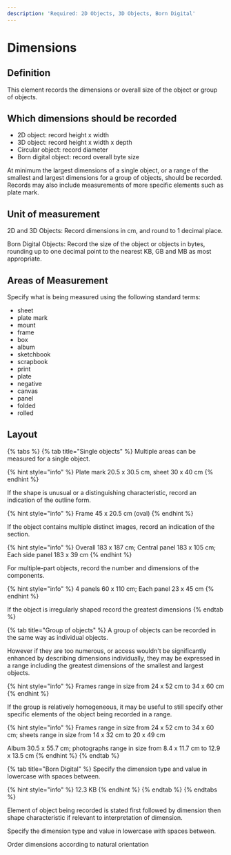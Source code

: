 ```yaml
---
description: 'Required: 2D Objects, 3D Objects, Born Digital'
---
```


# Dimensions

## Definition

This element records the dimensions or overall size of the object or group of objects.&#x20;

## Which dimensions should be recorded

* 2D object: record height x width
* 3D object: record height x width x depth
* Circular object: record diameter
* Born digital object: record overall byte size

At minimum the largest dimensions of a single object, or a range of the smallest and largest dimensions for a group of objects, should be recorded. Records may also include measurements of more specific elements such as plate mark.

## Unit of measurement

2D and 3D Objects: Record dimensions in cm, and round to 1 decimal place.

Born Digital Objects: Record the size of the object or objects in bytes, rounding up to one decimal point to the nearest KB, GB and MB as most appropriate.

## Areas of Measurement

Specify what is being measured using the following standard terms:

* sheet&#x20;
* plate mark
* mount&#x20;
* frame&#x20;
* box
* album
* sketchbook
* scrapbook
* print
* plate
* negative&#x20;
* canvas
* panel
* folded&#x20;
* rolled

## Layout

{% tabs %}
{% tab title="Single objects" %}
Multiple areas can be measured for a single object.

{% hint style="info" %}
Plate mark 20.5 x 30.5 cm, sheet 30 x 40 cm
{% endhint %}

If the shape is unusual or a distinguishing characteristic, record an indication of the outline form.

{% hint style="info" %}
Frame 45 x 20.5 cm (oval)
{% endhint %}

If the object contains multiple distinct images, record an indication of the section.

{% hint style="info" %}
Overall 183 x 187 cm; Central panel 183 x 105 cm; Each side panel 183 x 39 cm
{% endhint %}

For multiple-part objects, record the number and dimensions of the components.

{% hint style="info" %}
4 panels 60 x 110 cm; Each panel 23 x 45 cm
{% endhint %}

If the object is irregularly shaped record the greatest dimensions
{% endtab %}

{% tab title="Group of objects" %}
A group of objects can be recorded in the same way as individual objects.

However if they are too numerous, or access wouldn't be significantly enhanced by describing dimensions individually, they may be expressed in a range including the greatest dimensions of the smallest and largest objects.&#x20;

{% hint style="info" %}
Frames range in size from 24 x 52 cm to 34 x 60 cm
{% endhint %}

If the group is relatively homogeneous, it may be useful to still specify other specific elements of the object being recorded in a range.&#x20;

{% hint style="info" %}
Frames range in size from 24 x 52 cm to 34 x 60 cm; sheets range in size from 14 x 32 cm to 20 x 49 cm

Album 30.5 x 55.7 cm; photographs range in size from 8.4 x 11.7 cm to 12.9 x 13.5 cm
{% endhint %}
{% endtab %}

{% tab title="Born Digital" %}
Specify the dimension type and value in lowercase with spaces between.

{% hint style="info" %}
12.3 KB
{% endhint %}
{% endtab %}
{% endtabs %}

Element of object being recorded is stated first followed by dimension then shape characteristic if relevant to interpretation of dimension.

Specify the dimension type and value in lowercase with spaces between.

Order dimensions according to natural orientation
